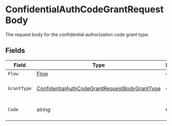 # ConfidentialAuthCodeGrantRequestBody

The request body for the confidential authorization code grant type.


## Fields

| Field                                                                                                                     | Type                                                                                                                      | Required                                                                                                                  | Description                                                                                                               |
| ------------------------------------------------------------------------------------------------------------------------- | ------------------------------------------------------------------------------------------------------------------------- | ------------------------------------------------------------------------------------------------------------------------- | ------------------------------------------------------------------------------------------------------------------------- |
| `Flow`                                                                                                                    | [Flow](../../Models/Components/Flow.md)                                                                                   | :heavy_minus_sign:                                                                                                        | N/A                                                                                                                       |
| `GrantType`                                                                                                               | [ConfidentialAuthCodeGrantRequestBodyGrantType](../../Models/Components/ConfidentialAuthCodeGrantRequestBodyGrantType.md) | :heavy_minus_sign:                                                                                                        | The grant type. This value must be set to "authorization_code".                                                           |
| `Code`                                                                                                                    | *string*                                                                                                                  | :heavy_check_mark:                                                                                                        | The authorization code supplied to the callback.                                                                          |